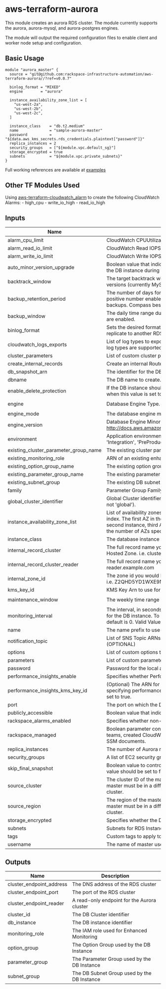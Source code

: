 # aws-terraform-aurora

This module creates an aurora RDS cluster.  The module currently supports the aurora, aurora-mysql, and aurora-postgres engines.

The module will output the required configuration files to enable client and worker node setup and configuration.

## Basic Usage

```HCL
module "aurora_master" {
  source = "git@github.com:rackspace-infrastructure-automation/aws-terraform-aurora//?ref=v0.0.7"

  binlog_format = "MIXED"
  engine        = "aurora"

  instance_availability_zone_list = [
    "us-west-2a",
    "us-west-2b",
    "us-west-2c",
  ]

  instance_class    = "db.t2.medium"
  name              = "sample-aurora-master"
  password          = "${data.aws_kms_secrets.rds_credentials.plaintext["password"]}"
  replica_instances = 2
  security_groups   = ["${module.vpc.default_sg}"]
  storage_encrypted = true
  subnets           = "${module.vpc.private_subnets}"
}
```

Full working references are available at [examples](examples)

## Other TF Modules Used
Using [aws-terraform-cloudwatch_alarm](https://github.com/rackspace-infrastructure-automation/aws-terraform-cloudwatch_alarm) to create the following CloudWatch Alarms:
	- high_cpu
	- write_io_high
	- read_io_high

## Inputs

| Name | Description | Type | Default | Required |
|------|-------------|:----:|:-----:|:-----:|
| alarm\_cpu\_limit | CloudWatch CPUUtilization Threshold | string | `"60"` | no |
| alarm\_read\_io\_limit | CloudWatch Read IOPSLimit Threshold | string | `"100000"` | no |
| alarm\_write\_io\_limit | CloudWatch Write IOPSLimit Threshold | string | `"100000"` | no |
| auto\_minor\_version\_upgrade | Boolean value that indicates that minor engine upgrades will be applied automatically to the DB instance during the maintenance window | string | `"true"` | no |
| backtrack\_window | The target backtrack window, in seconds.  Defaults to 1 day. Setting only affects supported versions (currently MySQL 5.6). Disable by setting to '0'. | string | `"86400"` | no |
| backup\_retention\_period | The number of days for which automated backups are retained. Setting this parameter to a positive number enables backups. Setting this parameter to 0 disables automated backups. Compass best practice is 30 or more days. | string | `"35"` | no |
| backup\_window | The daily time range during which automated backups are created if automated backups are enabled. | string | `"05:00-06:00"` | no |
| binlog\_format | Sets the desired format. Defaults to OFF. Should be set to MIXED if this Aurora cluster will replicate to another RDS Instance or cluster. Ignored for aurora-postgresql engine | string | `"OFF"` | no |
| cloudwatch\_logs\_exports | List of log types to export to cloudwatch. If omitted, no logs will be exported. The following log types are supported: `audit`, `error`, `general`, `slowquery`. | list | `<list>` | no |
| cluster\_parameters | List of custom cluster parameters to apply to the parameter group. | list | `<list>` | no |
| create\_internal\_records | Create an internal Route 53 record for the RDS cluster and cluster reader. Default is false. | string | `"false"` | no |
| db\_snapshot\_arn | The identifier for the DB cluster snapshot from which you want to restore. | string | `""` | no |
| dbname | The DB name to create. If omitted, no database is created initially | string | `""` | no |
| enable\_delete\_protection | If the DB instance should have deletion protection enabled. The database can't be deleted when this value is set to true. The default is false | string | `"false"` | no |
| engine | Database Engine Type.  Allowed values: aurora-mysql, aurora, aurora-postgresql | string | `"aurora-mysql"` | no |
| engine\_mode | The database engine mode. Allowed values: provisioned and global(aurora engine only). | string | `"provisioned"` | no |
| engine\_version | Database Engine Minor Version http://docs.aws.amazon.com/AmazonRDS/latest/APIReference/API_CreateDBInstance.html | string | `""` | no |
| environment | Application environment for which this network is being created. one of: ('Development', 'Integration', 'PreProduction', 'Production', 'QA', 'Staging', 'Test') | string | `"Development"` | no |
| existing\_cluster\_parameter\_group\_name | The existing cluster parameter group to use for this instance. (OPTIONAL) | string | `""` | no |
| existing\_monitoring\_role | ARN of an existing enhanced monitoring role to use for this instance. (OPTIONAL) | string | `""` | no |
| existing\_option\_group\_name | The existing option group to use for this instance. (OPTIONAL) | string | `""` | no |
| existing\_parameter\_group\_name | The existing parameter group to use for this instance. (OPTIONAL) | string | `""` | no |
| existing\_subnet\_group | The existing DB subnet group to use for this cluster (OPTIONAL) | string | `""` | no |
| family | Parameter Group Family Name (ex. aurora5.6, aurora-postgresql9.6, aurora-mysql5.7) | string | `""` | no |
| global\_cluster\_identifier | Global Cluster identifier. Property of aws_rds_global_cluster (Ignored if engine_mode is not 'global'). | string | `""` | no |
| instance\_availability\_zone\_list | List of availability zones to place each aurora instance. Availability zone assignment is by index. The first AZ in the list is assigned to the first instance, second AZ in the list to the second instance, third AZ in the list to the third instance, etc. Also please remember that the number of AZs specified here should equal to replica_instances + 1. | list | `<list>` | no |
| instance\_class | The database instance type. | string | n/a | yes |
| internal\_record\_cluster | The full record name you would like to add as a CNAME for the cluster that matches your Hosted Zone. i.e. cluster.example.com | string | `""` | no |
| internal\_record\_cluster\_reader | The full record name you would like to add as a CNAME for the cluster reader. i.e. reader.example.com | string | `""` | no |
| internal\_zone\_id | The zone id you would like the internal records for the cluster and reader to be created in. i.e. Z2QHD5YD1WXE9M | string | `""` | no |
| kms\_key\_id | KMS Key Arn to use for storage encryption. (OPTIONAL) | string | `""` | no |
| maintenance\_window | The weekly time range (in UTC) during which system maintenance can occur. | string | `"Sun:07:00-Sun:08:00"` | no |
| monitoring\_interval | The interval, in seconds, between points when Enhanced Monitoring metrics are collected for the DB instance. To disable collecting Enhanced Monitoring metrics, specify 0. The default is 0. Valid Values: 0, 1, 5, 10, 15, 30, 60. | string | `"0"` | no |
| name | The name prefix to use for the resources created in this module. | string | n/a | yes |
| notification\_topic | List of SNS Topic ARNs to use for customer notifications from CloudWatch alarms. (OPTIONAL) | list | `<list>` | no |
| options | List of custom options to apply to the option group. | list | `<list>` | no |
| parameters | List of custom parameters to apply to the parameter group. | list | `<list>` | no |
| password | Password for the local administrator account. | string | n/a | yes |
| performance\_insights\_enable | Specifies whether Performance Insights is enabled or not. | string | `"false"` | no |
| performance\_insights\_kms\_key\_id | (Optional) The ARN for the KMS key to encrypt Performance Insights data. When specifying performance_insights_kms_key_id, performance_insights_enabled needs to be set to true. | string | `""` | no |
| port | The port on which the DB accepts connections | string | `""` | no |
| publicly\_accessible | Boolean value that indicates whether the database instances are Internet-facing. | string | `"false"` | no |
| rackspace\_alarms\_enabled | Specifies whether non-emergency rackspace alarms will create a ticket. | string | `"false"` | no |
| rackspace\_managed | Boolean parameter controlling if instance will be fully managed by Rackspace support teams, created CloudWatch alarms that generate tickets, and utilize Rackspace managed SSM documents. | string | `"true"` | no |
| replica\_instances | The number of Aurora replica instances to create.  This can range from 0 to 15. | string | `"1"` | no |
| security\_groups | A list of EC2 security groups to assign to this resource | list | n/a | yes |
| skip\_final\_snapshot | Boolean value to control if the DB Cluster will take a final snapshot when destroyed.  This value should be set to false if a final snapshot is desired. | string | `"false"` | no |
| source\_cluster | The cluster ID of the master Aurora cluster that will replicate to the created cluster. The master must be in a different region. Leave this parameter blank to create a master Aurora cluster. | string | `""` | no |
| source\_region | The region of the master Aurora cluster that will replicate to the created cluster. The master must be in a different region. Leave this parameter blank to create a master Aurora cluster. | string | `""` | no |
| storage\_encrypted | Specifies whether the DB instance is encrypted | string | `"false"` | no |
| subnets | Subnets for RDS Instances | list | n/a | yes |
| tags | Custom tags to apply to all resources. | map | `<map>` | no |
| username | The name of master user for the client DB instance. | string | `"dbadmin"` | no |

## Outputs

| Name | Description |
|------|-------------|
| cluster\_endpoint\_address | The DNS address of the RDS cluster |
| cluster\_endpoint\_port | The port of the RDS cluster |
| cluster\_endpoint\_reader | A read-only endpoint for the Aurora cluster |
| cluster\_id | The DB Cluster identifier |
| db\_instance | The DB instance identifier |
| monitoring\_role | The IAM role used for Enhanced Monitoring |
| option\_group | The Option Group used by the DB Instance |
| parameter\_group | The Parameter Group used by the DB Instance |
| subnet\_group | The DB Subnet Group used by the DB Instance |

